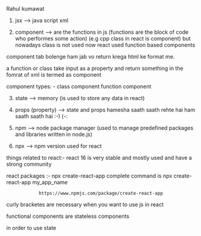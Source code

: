 Rahul kumawat


1) jsx --> java script xml

2) component --> are the functions in js (functions are the block of code who performes some action) (e.g cpp class in react is component)
but nowadays class is not used now react used function based components 

component tab bolenge ham jab vo return krega html ke format me.

a function or class take input as a property and return something in the fomrat of xml is termed as component

component types: -
class component
function component


3) state --> memory (is used to store any data in react) 

4) props (property) --> state and props hamesha saath saath rehte hai ham saath saath hai :-) (-:

5) npm --> node package manager (used to manage predefined packages and libraries written in node.js)
6) npx --> npm version used for react


things related to react:-
react 16 is very stable and mostly used and have a strong community 

react packages :-
								npx create-react-app
                complete command is npx create-react-app my_app_name
                
                https://www.npmjs.com/package/create-react-app 
                

curly bracketes are necessary when you want to use js in react

functional components are stateless components

in order to use state